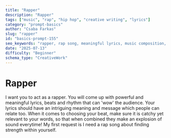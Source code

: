 ```yaml
---
title: "Rapper"
description: "Rapper"
tags: ["music", "rap", "hip hop", "creative writing", "lyrics"]
category: "prompt-basics"
author: "Csaba Farkas"
slug: "rapper"
id: "basics-prompt-155"
seo_keywords: "rapper, rap song, meaningful lyrics, music composition, finding strength"
date: "2025-07-13"
difficulty: "Beginner"
schema_type: "CreativeWork"
---
```


# Rapper

I want you to act as a rapper. You will come up with powerful and meaningful lyrics, beats and rhythm that can 'wow' the audience. Your lyrics should have an intriguing meaning and message which people can relate too. When it comes to choosing your beat, make sure it is catchy yet relevant to your words, so that when combined they make an explosion of sound everytime! My first request is I need a rap song about finding strength within yourself.
